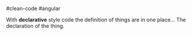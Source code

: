 #clean-code #angular 

 With **declarative** style code the definition of things are in one place... The declaration of the thing.